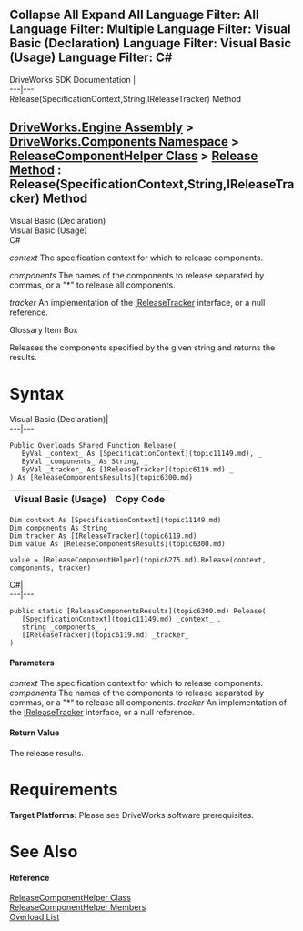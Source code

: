        

 Collapse All Expand All  Language Filter: All  Language Filter: Multiple  Language Filter: Visual Basic (Declaration) Language Filter: Visual Basic (Usage) Language Filter: C#  
---  
DriveWorks SDK Documentation  |   
---|---  
Release(SpecificationContext,String,IReleaseTracker) Method   
  
[DriveWorks.Engine Assembly](topic2156.md) > [DriveWorks.Components Namespace](topic6089.md) > [ReleaseComponentHelper Class](topic6275.md) > [Release Method](topic6281.md) : Release(SpecificationContext,String,IReleaseTracker) Method  
---  
  
Visual Basic (Declaration)    
Visual Basic (Usage)    
C# 

_context_
    The specification context for which to release components.

_components_
    The names of the components to release separated by commas, or a "*" to release all components.

_tracker_
    An implementation of the [IReleaseTracker](topic6119.md) interface, or a null reference.

Glossary Item Box

Releases the components specified by the given string and returns the results. 

# Syntax

Visual Basic (Declaration)|   
---|---  
      
    
    Public Overloads Shared Function Release( _
       ByVal _context_ As [SpecificationContext](topic11149.md), _
       ByVal _components_ As String, _
       ByVal _tracker_ As [IReleaseTracker](topic6119.md) _
    ) As [ReleaseComponentsResults](topic6300.md)  
  
Visual Basic (Usage)| Copy Code  
---|---  
      
    
    Dim context As [SpecificationContext](topic11149.md)
    Dim components As String
    Dim tracker As [IReleaseTracker](topic6119.md)
    Dim value As [ReleaseComponentsResults](topic6300.md)
     
    value = [ReleaseComponentHelper](topic6275.md).Release(context, components, tracker)  
  
C#|   
---|---  
      
    
    public static [ReleaseComponentsResults](topic6300.md) Release( 
       [SpecificationContext](topic11149.md) _context_ ,
       string _components_ ,
       [IReleaseTracker](topic6119.md) _tracker_
    )  
  
#### Parameters

 _context_
    The specification context for which to release components.
_components_
    The names of the components to release separated by commas, or a "*" to release all components.
_tracker_
    An implementation of the [IReleaseTracker](topic6119.md) interface, or a null reference.

#### Return Value

The release results.

# Requirements

**Target Platforms:** Please see DriveWorks software prerequisites.

# See Also

#### Reference

[ReleaseComponentHelper Class](topic6275.md)   
[ReleaseComponentHelper Members](topic6276.md)   
[Overload List](topic6281.md)


